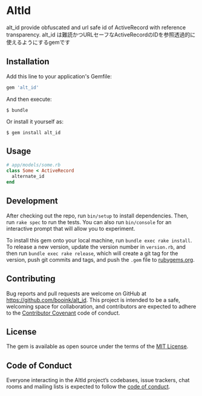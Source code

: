 # AltId

alt_id provide obfuscated and url safe id of ActiveRecord with reference transparency.
alt_id は難読かつURLセーフなActiveRecordのIDを参照透過的に使えるようにするgemです

## Installation

Add this line to your application's Gemfile:

```ruby
gem 'alt_id'
```

And then execute:

    $ bundle

Or install it yourself as:

    $ gem install alt_id

## Usage

```ruby
# app/models/some.rb
class Some < ActiveRecord
  alternate_id
end
```

## Development

After checking out the repo, run `bin/setup` to install dependencies. Then, run `rake spec` to run the tests. You can also run `bin/console` for an interactive prompt that will allow you to experiment.

To install this gem onto your local machine, run `bundle exec rake install`. To release a new version, update the version number in `version.rb`, and then run `bundle exec rake release`, which will create a git tag for the version, push git commits and tags, and push the `.gem` file to [rubygems.org](https://rubygems.org).

## Contributing

Bug reports and pull requests are welcome on GitHub at https://github.com/booink/alt_id. This project is intended to be a safe, welcoming space for collaboration, and contributors are expected to adhere to the [Contributor Covenant](http://contributor-covenant.org) code of conduct.

## License

The gem is available as open source under the terms of the [MIT License](https://opensource.org/licenses/MIT).

## Code of Conduct

Everyone interacting in the AltId project’s codebases, issue trackers, chat rooms and mailing lists is expected to follow the [code of conduct](https://github.com/[USERNAME]/alt_id/blob/master/CODE_OF_CONDUCT.md).
